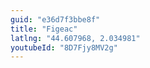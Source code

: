 ```yaml
---
guid: "e36d7f3bbe8f"
title: "Figeac"
latlng: "44.607968, 2.034981"
youtubeId: "8D7Fjy8MV2g" 
---
```


